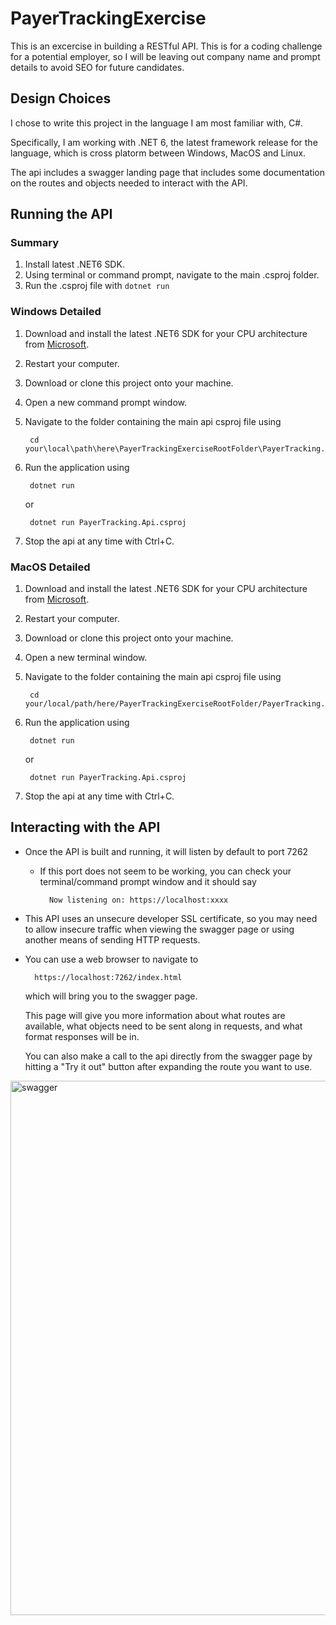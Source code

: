# PayerTrackingExercise

This is an excercise in building a RESTful API. This is for a coding challenge for a potential employer, so I will be leaving out company name and prompt details to avoid SEO for future candidates.

## Design Choices
I chose to write this project in the language I am most familiar with, C#.

Specifically, I am working with .NET 6, the latest framework release for the language, which is cross platorm between Windows, MacOS and Linux.

The api includes a swagger landing page that includes some documentation on the routes and objects needed to interact with the API.

## Running the API

### Summary
1. Install latest .NET6 SDK.
2. Using terminal or command prompt, navigate to the main .csproj folder.
3. Run the .csproj file with `dotnet run`

### Windows Detailed
1. Download and install the latest .NET6 SDK for your CPU architecture from [Microsoft](https://dotnet.microsoft.com/en-us/download/dotnet/6.0).
2. Restart your computer.
3. Download or clone this project onto your machine.
4. Open a new command prompt window.
5. Navigate to the folder containing the main api csproj file using 

        cd your\local\path\here\PayerTrackingExerciseRootFolder\PayerTracking.Api
    
5. Run the application using

        dotnet run
        
   or
   
        dotnet run PayerTracking.Api.csproj
        
6. Stop the api at any time with Ctrl+C.

### MacOS Detailed
1. Download and install the latest .NET6 SDK for your CPU architecture from [Microsoft](https://dotnet.microsoft.com/en-us/download/dotnet/6.0).
2. Restart your computer.
3. Download or clone this project onto your machine.
4. Open a new terminal window.
5. Navigate to the folder containing the main api csproj file using 

        cd your/local/path/here/PayerTrackingExerciseRootFolder/PayerTracking.Api
    
5. Run the application using

        dotnet run
        
   or
   
        dotnet run PayerTracking.Api.csproj
        
6. Stop the api at any time with Ctrl+C.

## Interacting with the API
* Once the API is built and running, it will listen by default to port 7262
    - If this port does not seem to be working, you can check your terminal/command prompt window and it should say
        
            Now listening on: https://localhost:xxxx
            
* This API uses an unsecure developer SSL certificate, so you may need to allow insecure traffic when viewing the swagger page or using another means of sending HTTP requests.
* You can use a web browser to navigate to 
        
        https://localhost:7262/index.html
        
    which will bring you to the swagger page. 
    
    This page will give you more information about what routes are available, what objects need to be sent along in requests, and what format responses will be in. 
    
    You can also make a call to the api directly from the swagger page by hitting a "Try it out" button after expanding the route you want to use.

<img width="855" alt="swagger" src="https://user-images.githubusercontent.com/18430687/158512802-e719949e-2b8f-4cdf-bd58-90846e0d47e4.png">
